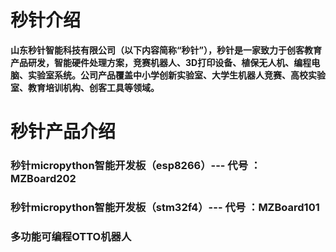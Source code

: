 # 秒针介绍

**山东秒针智能科技有限公司（以下内容简称“秒针”），秒针是一家致力于创客教育产品研发，智能硬件处理方案，竞赛机器人、3D打印设备、植保无人机、编程电脑、实验室系统。公司产品覆盖中小学创新实验室、大学生机器人竞赛、高校实验室、教育培训机构、创客工具等领域。**

# 秒针产品介绍

### **秒针micropython智能开发板（esp8266）--- 代号 ：MZBoard202**

### **秒针micropython智能开发板（stm32f4）--- 代号 ：MZBoard101**

### 多功能可编程OTTO机器人

#### 

#### 



